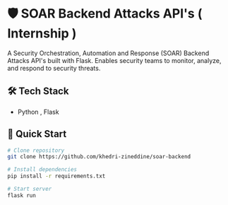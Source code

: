 # 🛡️ SOAR Backend Attacks API's ( Internship )

A Security Orchestration, Automation and Response (SOAR) Backend Attacks API's built with Flask. Enables security teams to monitor, analyze, and respond to security threats. 


## 🛠️ Tech Stack

- Python , Flask

## 🚀 Quick Start

```bash
# Clone repository
git clone https://github.com/khedri-zineddine/soar-backend

# Install dependencies
pip install -r requirements.txt

# Start server
flask run
```
